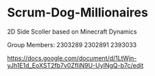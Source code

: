 # Scrum-Dog-Millionaires
2D Side Scoller based on Minecraft Dynamics

Group Members: 
2303289
2302891
2393033



https://docs.google.com/document/d/1LtWjn-yJh1E1d_EoXST2fb7v0ZfIiN9U-UyINgQ-b7c/edit
